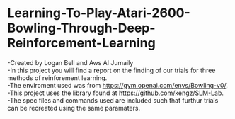 # Learning-To-Play-Atari-2600-Bowling-Through-Deep-Reinforcement-Learning
-Created by Logan Bell and Aws Al Jumaily  
-In this project you will find a report on the finding of our trials for three methods of reinforement learning.  
-The enviroment used was from https://gym.openai.com/envs/Bowling-v0/.  
-This project uses the library found at https://github.com/kengz/SLM-Lab.  
-The spec files and commands used are included such that furthur trials can be recreated using the same paramaters.  
